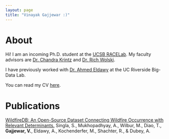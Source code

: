 ```yaml
---
layout: page
title: "Vinayak Gajjewar :)"
---
```


# About

Hi! I am an incoming Ph.D. student at the [UCSB RACELab](https://sites.cs.ucsb.edu/~ckrintz/racelab.html). My faculty advisors are [Dr. Chandra Krintz](https://sites.cs.ucsb.edu/~ckrintz/) and [Dr. Rich Wolski](https://sites.cs.ucsb.edu/~rich/).

I have previously worked with [Dr. Ahmed Eldawy]() at the UC Riverside Big-Data Lab.

You can read my CV [here](assets/Vinayak_Gajjewar_CV_8_13_2023.pdf).

# Publications

[WildfireDB: An Open-Source Dataset Connecting Wildfire Occurrence with Relevant Determinants.](assets/WildfireDB_An_Open-Source_Dataset_Connecting_Wildfire_Occurrence_with_Relevant_Determinants.pdf) Singla, S., Mukhopadhyay, A., Wilbur, M., Diao, T., **Gajjewar, V.**, Eldawy, A., Kochenderfer, M., Shachter, R., & Dubey, A.